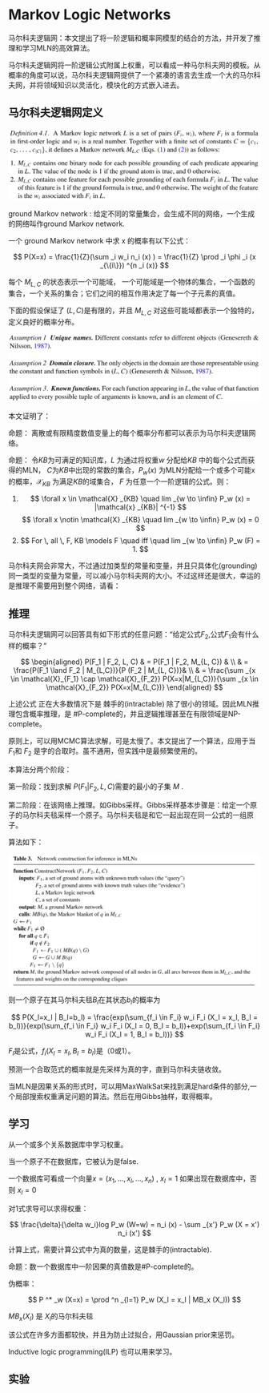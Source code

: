 # Markov Logic Networks

马尔科夫逻辑网：本文提出了将一阶逻辑和概率网模型的结合的方法，并开发了推理和学习MLN的高效算法。

马尔科夫逻辑网将一阶逻辑公式附属上权重，可以看成一种马尔科夫网的模板。从概率的角度可以说，马尔科夫逻辑网提供了一个紧凑的语言去生成一个大的马尔科夫网，并将领域知识以灵活化，模块化的方式嵌入进去。

## 马尔科夫逻辑网定义

![](data/9.png)

ground Markov network : 给定不同的常量集合，会生成不同的网络，一个生成的网络叫作ground Markov network.

一个 ground Markov network 中求 x 的概率有以下公式：

$$
P(X=x) = \frac{1}{Z}(\sum _i w_i n_i (x) ) = \frac{1}{Z} \prod _i \phi _i (x _{\{i\}}) ^{n _i (x)}
$$

每个 $M _{L, C}$ 的状态表示一个可能域， 一个可能域是一个物体的集合，一个函数的集合，一个关系的集合；它们之间的相互作用决定了每一个子元素的真值。

下面的假设保证了 $(L, C)$是有限的，并且 $M _{L, C}$ 对这些可能域都表示一个独特的，定义良好的概率分布。

![](data/10.png)

本文证明了：

命题： 离散或有限精度数值变量上的每个概率分布都可以表示为马尔科夫逻辑网络。

命题： 令$KB$为可满足的知识库，$L$ 为通过将权重$w$ 分配给$KB$ 中的每个公式而获得的MLN， $C$为$KB$中出现的常数的集合，$P_w(x)$ 为MLN分配给一个或多个可能x的概率，$\mathcal{X} _{KB}$ 为满足$KB$的域集合， $F$ 为任意一个一阶逻辑的公式。则：

1. $$ 
   \forall x \in \mathcal{X} _{KB} \quad lim _{w \to \infin} P_w (x) = |\mathcal{x} _{KB}| ^{-1} 
   $$
   $$ 
   \forall x \notin \mathcal{X} _{KB} \quad lim _{w \to \infin} P_w (x) = 0
   $$ 
2. $$ 
   For \, all \, F, KB \models F \quad iff \quad lim _{w \to \infin} P_w (F) = 1.
   $$

马尔科夫网会非常大，不过通过加类型的常量和变量，并且只具体化(grounding) 同一类型的变量为常量，可以减小马尔科夫网的大小。不过这样还是很大，幸运的是推理不需要用到整个网络，请看：

## 推理

马尔科夫逻辑网可以回答具有如下形式的任意问题：“给定公式$F_2$,公式$F_1$会有什么样的概率？”

$$
\begin{aligned}
    P(F_1 | F_2, L, C) & = P(F_1 | F_2, M_{L, C}) & \\
                    &    = \frac{P(F_1 \land F_2 | M_{L,C})}{P (F_2 | M_{L, C})}& \\
                    & = \frac{\sum _{x \in \mathcal{X}_{F_1} \cap \mathcal{X}_{F_2}} P(X=x|M_{L,C})}{\sum _{x \in  \mathcal{X}_{F_2}} P(X=x|M_{L,C})}
\end{aligned}
$$

上述公式 正在大多数情况下是 棘手的(intractable) 除了很小的领域。因此MLN推理包含概率推理，是 #P-complete的，并且逻辑推理甚至在有限领域是NP-complete。

原则上，可以用MCMC算法求解，可是太慢了。本文提出了一个算法，应用于当 $F_1$和 $F_2$ 是字的合取时。虽不通用，但实践中是最频繁使用的。

本算法分两个阶段：

第一阶段：找到求解 $P(F_1 | F_2, L, C)$需要的最小的子集 $M$ .

第二阶段：在该网络上推理。如Gibbs采样。Gibbs采样基本步骤是：给定一个原子的马尔科夫毯采样一个原子。马尔科夫毯是和它一起出现在同一公式的一组原子。

算法如下：

![](data/11.png)

则一个原子在其马尔科夫毯$B_l$在其状态$b_l$的概率为

$$
P(X_l=x_l | B_l=b_l) = \frac{exp(\sum_{f_i \in F_i} w_i F_i (X_l = x_l, B_l = b_l))}{exp(\sum_{f_i \in F_i} w_i F_i (X_l = 0, B_l = b_l))+exp(\sum_{f_i \in F_i} w_i F_i (X_l = 1, B_l = b_l))}
$$

$F_l$是公式，$f_i(X_l=x_l,B_l=b_l)$是（0或1）。

预测一个合取范式的概率就是先采样为真的字，直到马尔科夫链收敛。

当MLN是因果关系的形式时，可以用MaxWalkSat来找到满足hard条件的部分,一个局部搜索权重满足问题的算法。然后在用Gibbs抽样，取得概率。

## 学习

从一个或多个关系数据库中学习权重。

当一个原子不在数据库，它被认为是false.

一个数据库可看成一个向量$x=(x_1,...,x_l,...,x_n)$ , $x_l = 1$ 如果出现在数据库中，否则 $x_l = 0$

对1式求导可以求得权重：

$$
\frac{\delta}{\delta w_i}log P_w (W=w) = n_i (x) - \sum _{x'} P_w (X = x') n_i (x')
$$

计算上式，需要计算公式中为真的数量，这是棘手的(intractable).

命题：数一个数据库中一阶因果的真值数是#P-complete的。

伪概率：

$$
P ^* _w (X=x) = \prod ^n _{l=1} P_w (X_l = x_l | MB_x (X_l))
$$

$MB_x(X_l)$ 是 $X_l$的马尔科夫毯

该公式在许多方面都较快，并且为防止过拟合，用Gaussian prior来惩罚。

Inductive logic programming(ILP) 也可以用来学习。

## 实验
